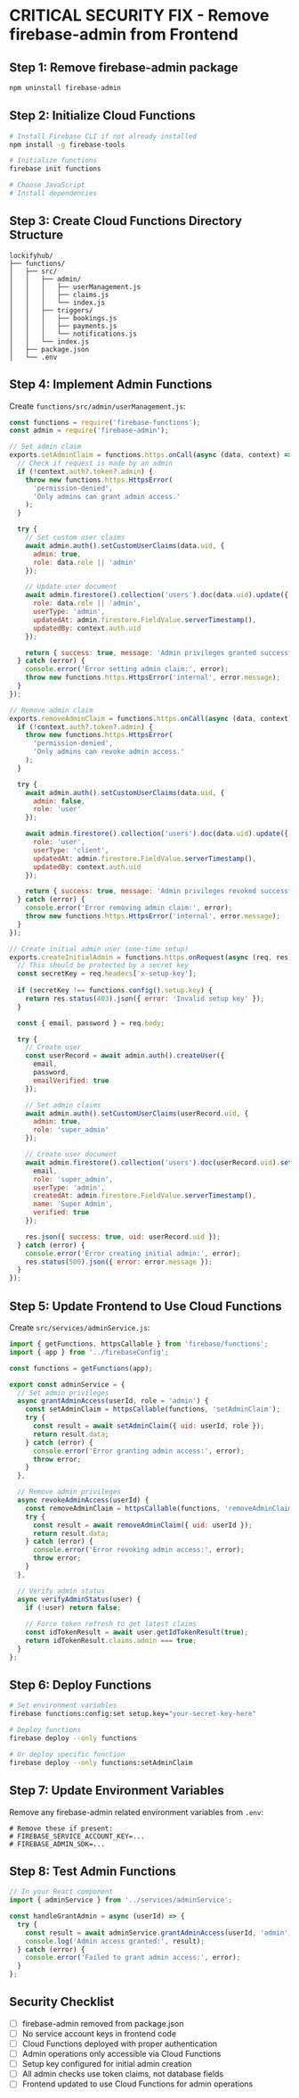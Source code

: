 # CRITICAL SECURITY FIX - Remove firebase-admin from Frontend

## Step 1: Remove firebase-admin package
```bash
npm uninstall firebase-admin
```

## Step 2: Initialize Cloud Functions
```bash
# Install Firebase CLI if not already installed
npm install -g firebase-tools

# Initialize functions
firebase init functions

# Choose JavaScript
# Install dependencies
```

## Step 3: Create Cloud Functions Directory Structure
```
lockifyhub/
├── functions/
│   ├── src/
│   │   ├── admin/
│   │   │   ├── userManagement.js
│   │   │   ├── claims.js
│   │   │   └── index.js
│   │   ├── triggers/
│   │   │   ├── bookings.js
│   │   │   ├── payments.js
│   │   │   └── notifications.js
│   │   └── index.js
│   ├── package.json
│   └── .env
```

## Step 4: Implement Admin Functions
Create `functions/src/admin/userManagement.js`:

```javascript
const functions = require('firebase-functions');
const admin = require('firebase-admin');

// Set admin claim
exports.setAdminClaim = functions.https.onCall(async (data, context) => {
  // Check if request is made by an admin
  if (!context.auth?.token?.admin) {
    throw new functions.https.HttpsError(
      'permission-denied',
      'Only admins can grant admin access.'
    );
  }

  try {
    // Set custom user claims
    await admin.auth().setCustomUserClaims(data.uid, {
      admin: true,
      role: data.role || 'admin'
    });

    // Update user document
    await admin.firestore().collection('users').doc(data.uid).update({
      role: data.role || 'admin',
      userType: 'admin',
      updatedAt: admin.firestore.FieldValue.serverTimestamp(),
      updatedBy: context.auth.uid
    });

    return { success: true, message: 'Admin privileges granted successfully' };
  } catch (error) {
    console.error('Error setting admin claim:', error);
    throw new functions.https.HttpsError('internal', error.message);
  }
});

// Remove admin claim
exports.removeAdminClaim = functions.https.onCall(async (data, context) => {
  if (!context.auth?.token?.admin) {
    throw new functions.https.HttpsError(
      'permission-denied',
      'Only admins can revoke admin access.'
    );
  }

  try {
    await admin.auth().setCustomUserClaims(data.uid, {
      admin: false,
      role: 'user'
    });

    await admin.firestore().collection('users').doc(data.uid).update({
      role: 'user',
      userType: 'client',
      updatedAt: admin.firestore.FieldValue.serverTimestamp(),
      updatedBy: context.auth.uid
    });

    return { success: true, message: 'Admin privileges revoked successfully' };
  } catch (error) {
    console.error('Error removing admin claim:', error);
    throw new functions.https.HttpsError('internal', error.message);
  }
});

// Create initial admin user (one-time setup)
exports.createInitialAdmin = functions.https.onRequest(async (req, res) => {
  // This should be protected by a secret key
  const secretKey = req.headers['x-setup-key'];
  
  if (secretKey !== functions.config().setup.key) {
    return res.status(403).json({ error: 'Invalid setup key' });
  }

  const { email, password } = req.body;

  try {
    // Create user
    const userRecord = await admin.auth().createUser({
      email,
      password,
      emailVerified: true
    });

    // Set admin claims
    await admin.auth().setCustomUserClaims(userRecord.uid, {
      admin: true,
      role: 'super_admin'
    });

    // Create user document
    await admin.firestore().collection('users').doc(userRecord.uid).set({
      email,
      role: 'super_admin',
      userType: 'admin',
      createdAt: admin.firestore.FieldValue.serverTimestamp(),
      name: 'Super Admin',
      verified: true
    });

    res.json({ success: true, uid: userRecord.uid });
  } catch (error) {
    console.error('Error creating initial admin:', error);
    res.status(500).json({ error: error.message });
  }
});
```

## Step 5: Update Frontend to Use Cloud Functions

Create `src/services/adminService.js`:

```javascript
import { getFunctions, httpsCallable } from 'firebase/functions';
import { app } from '../firebaseConfig';

const functions = getFunctions(app);

export const adminService = {
  // Set admin privileges
  async grantAdminAccess(userId, role = 'admin') {
    const setAdminClaim = httpsCallable(functions, 'setAdminClaim');
    try {
      const result = await setAdminClaim({ uid: userId, role });
      return result.data;
    } catch (error) {
      console.error('Error granting admin access:', error);
      throw error;
    }
  },

  // Remove admin privileges
  async revokeAdminAccess(userId) {
    const removeAdminClaim = httpsCallable(functions, 'removeAdminClaim');
    try {
      const result = await removeAdminClaim({ uid: userId });
      return result.data;
    } catch (error) {
      console.error('Error revoking admin access:', error);
      throw error;
    }
  },

  // Verify admin status
  async verifyAdminStatus(user) {
    if (!user) return false;
    
    // Force token refresh to get latest claims
    const idTokenResult = await user.getIdTokenResult(true);
    return idTokenResult.claims.admin === true;
  }
};
```

## Step 6: Deploy Functions

```bash
# Set environment variables
firebase functions:config:set setup.key="your-secret-key-here"

# Deploy functions
firebase deploy --only functions

# Or deploy specific function
firebase deploy --only functions:setAdminClaim
```

## Step 7: Update Environment Variables

Remove any firebase-admin related environment variables from `.env`:

```env
# Remove these if present:
# FIREBASE_SERVICE_ACCOUNT_KEY=...
# FIREBASE_ADMIN_SDK=...
```

## Step 8: Test Admin Functions

```javascript
// In your React component
import { adminService } from '../services/adminService';

const handleGrantAdmin = async (userId) => {
  try {
    const result = await adminService.grantAdminAccess(userId, 'admin');
    console.log('Admin access granted:', result);
  } catch (error) {
    console.error('Failed to grant admin access:', error);
  }
};
```

## Security Checklist

- [ ] firebase-admin removed from package.json
- [ ] No service account keys in frontend code
- [ ] Cloud Functions deployed with proper authentication
- [ ] Admin operations only accessible via Cloud Functions
- [ ] Setup key configured for initial admin creation
- [ ] All admin checks use token claims, not database fields
- [ ] Frontend updated to use Cloud Functions for admin operations